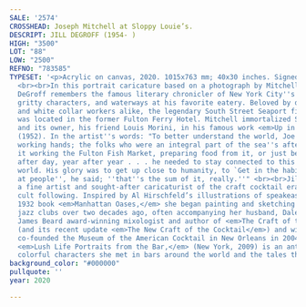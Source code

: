 ```yaml
---
SALE: '2574'
CROSSHEAD: Joseph Mitchell at Sloppy Louie’s.
DESCRIPT: JILL DEGROFF (1954- )
HIGH: "3500"
LOT: "88"
LOW: "2500"
REFNO: "783585"
TYPESET: '<p>Acrylic on canvas, 2020. 1015x763 mm; 40x30 inches. Signed lower left.
  <br><br>In this portrait caricature based on a photograph by Mitchell''s wife, Therese,
  DeGroff remembers the famous literary chronicler of New York City''s underbelly,
  gritty characters, and waterways at his favorite eatery. Beloved by dock workers
  and white collar workers alike, the legendary South Street Seaport fish restaurant
  was located in the former Fulton Ferry Hotel. Mitchell immortalized Sloppy Louie''s
  and its owner, his friend Louis Morini, in his famous work <em>Up in the Old Hotel</em>
  (1952). In the artist''s words: "To better understand the world, Joe followed the
  working hands; the folks who were an integral part of the sea''s after-life, be
  it working the Fulton Fish Market, preparing food from it, or just being in it day
  after day, year after year . . . he needed to stay connected to this rapidly disappearing
  world. His glory was to get up close to humanity, to `Get in the habit of looking
  at people'', he said; ''that''s the sum of it, really.''" <br><br>Jill DeGroff is
  a fine artist and sought-after caricaturist of the craft cocktail era with a passionate
  cult following. Inspired by Al Hirschfeld’s illustrations of speakeasies in his
  1932 book <em>Manhattan Oases,</em> she began painting and sketching in bars and
  jazz clubs over two decades ago, often accompanying her husband, Dale DeGroff, the
  James Beard award-winning mixologist and author of <em>The Craft of the Cocktail</em>
  (and its recent update <em>The New Craft of the Cocktail</em>) and with whom she
  co-founded the Museum of the American Cocktail in New Orleans in 2004. Her book,
  <em>Lush Life Portraits from the Bar,</em> (New York, 2009) is an anthology of the
  colorful characters she met in bars around the world and the tales they told.</p>'
background_color: "#000000"
pullquote: ''
year: 2020

---
```


